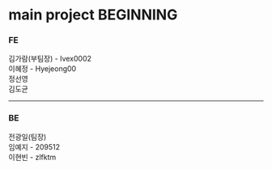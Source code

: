 # main project BEGINNING

### FE

김가람(부팀장) - Ivex0002
<br>
이혜정 - Hyejeong00
<br>
정선영
<br>
김도균

<hr>

### BE

전광일(팀장)
<br>
임예지 - 209512
<br>
이현빈 - zlfktm